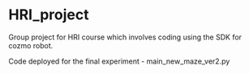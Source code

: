 # HRI_project
Group project for HRI course which involves coding using the SDK for cozmo robot.

Code deployed for the final experiment - main_new_maze_ver2.py 
